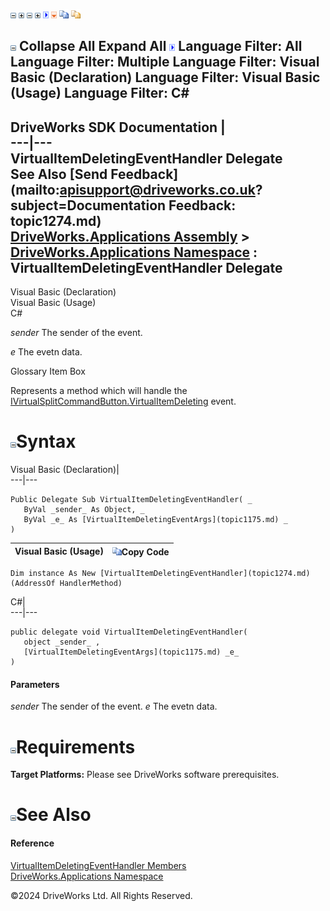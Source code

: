 ![](dotnetimages/collapse.gif) ![](dotnetimages/expand.gif) ![](dotnetimages/collapse.gif) ![](dotnetimages/expand.gif) ![](dotnetimages/drpdown.gif) ![](dotnetimages/drpdown_orange.gif) ![](dotnetimages/copycode.gif) ![](dotnetimages/copycodeHighlight.gif)

![](dotnetimages/collapse.gif) Collapse All Expand All ![](dotnetimages/drpdown.gif) Language Filter: All  Language Filter: Multiple  Language Filter: Visual Basic (Declaration) Language Filter: Visual Basic (Usage) Language Filter: C#  
---  
DriveWorks SDK Documentation  |   
---|---  
VirtualItemDeletingEventHandler Delegate   
See Also [Send Feedback](mailto:apisupport@driveworks.co.uk?subject=Documentation Feedback: topic1274.md)  
[DriveWorks.Applications Assembly](topic13.md) > [DriveWorks.Applications Namespace](topic16.md) : VirtualItemDeletingEventHandler Delegate  
---  
  
Visual Basic (Declaration)    
Visual Basic (Usage)    
C# 

_sender_
    The sender of the event.

_e_
    The evetn data.

Glossary Item Box

Represents a method which will handle the [IVirtualSplitCommandButton.VirtualItemDeleting](topic605.md) event. 

# ![](dotnetimages/collapse.gif)Syntax

Visual Basic (Declaration)|   
---|---  
      
    
    Public Delegate Sub VirtualItemDeletingEventHandler( _
       ByVal _sender_ As Object, _
       ByVal _e_ As [VirtualItemDeletingEventArgs](topic1175.md) _
    )   
  
Visual Basic (Usage)| ![](dotnetimages/copycode.gif)Copy Code  
---|---  
      
    
    Dim instance As New [VirtualItemDeletingEventHandler](topic1274.md)(AddressOf HandlerMethod)  
  
C#|   
---|---  
      
    
    public delegate void VirtualItemDeletingEventHandler( 
       object _sender_ ,
       [VirtualItemDeletingEventArgs](topic1175.md) _e_
    )  
  
#### Parameters

 _sender_
    The sender of the event.
_e_
    The evetn data.

# ![](dotnetimages/collapse.gif)Requirements

**Target Platforms:** Please see DriveWorks software prerequisites.

# ![](dotnetimages/collapse.gif)See Also

#### Reference

[VirtualItemDeletingEventHandler Members](topic1274.md)   
[DriveWorks.Applications Namespace](topic16.md)

©2024 DriveWorks Ltd. All Rights Reserved.
